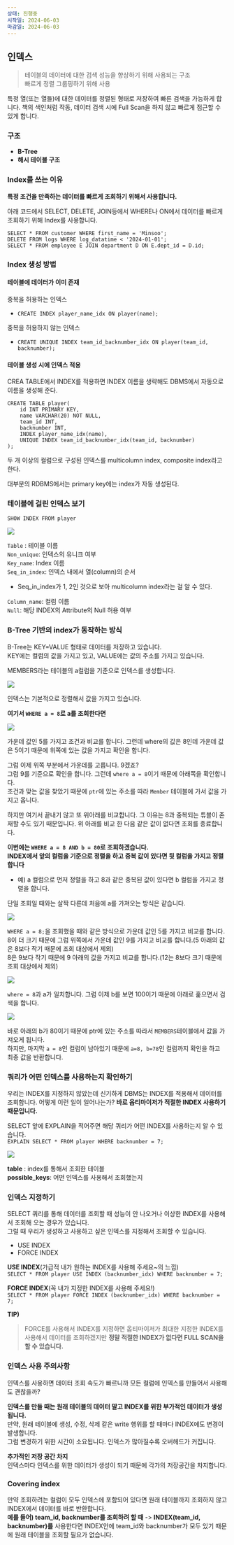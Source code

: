 ```yaml
---
상태: 진행중
시작일: 2024-06-03
마감일: 2024-06-03
---
```

## 인덱스

> 테이블의 데이터에 대한 검색 성능을 향상하기 위해 사용되는 구조  
> 빠르게 정렬 그룹핑하기 위해 사용

특정 열(또는 열들)에 대한 데이터를 정렬된 형태로 저장하여 빠른 검색을 가능하게 합니다. 책의 색인처럼 작동, 데이터 검색 시에 Full Scan을 하지 않고 빠르게 접근할 수 있게 합니다.

### 구조

-   **B-Tree**
-   **해시 테이블 구조**

### Index를 쓰는 이유

**특정 조건을 만족하는 데이터를 빠르게 조회하기 위해서 사용합니다.**

아래 코드에서 SELECT, DELETE, JOIN등에서 WHERE나 ON에서 데이터를 빠르게 조회하기 위해 Index를 사용합니다.

```
SELECT * FROM customer WHERE first_name = 'Minsoo';
DELETE FROM logs WHERE log_datatime < '2024-01-01';
SELECT * FROM employee E JOIN department D ON E.dept_id = D.id;
```

### Index 생성 방법

#### 테이블에 데이터가 이미 존재

중복을 허용하는 인덱스

-   `CREATE INDEX player_name_idx ON player(name);`

중복을 허용하지 않는 인덱스

-   `CREATE UNIQUE INDEX team_id_backnumber_idx ON player(team_id, backnumber);`

#### 테이블 생성 시에 인덱스 적용

CREA TABLE에서 INDEX를 적용하면 INDEX 이름을 생략해도 DBMS에서 자동으로 이름을 생성해 준다.

```
CREATE TABLE player(
    id INT PRIMARY KEY,
    name VARCHAR(20) NOT NULL,
    team_id INT,
    backnumber INT,
    INDEX player_name_idx(name),
    UNIQUE INDEX team_id_backnumber_idx(team_id, backnumber)
);
```

두 개 이상의 컬럼으로 구성된 인덱스를 multicolumn index, composite index라고 한다.

대부분의 RDBMS에서는 primary key에는 index가 자동 생성된다.

### 테이블에 걸린 인덱스 보기

`SHOW INDEX FROM player`

![](https://i.imgur.com/tefqTIZ.png)

`Table` : 테이블 이름  
`Non_unique`: 인덱스의 유니크 여부  
`Key_name`: Index 이름  
`Seq_in_index`: 인덱스 내에서 열(column)의 순서

-   Seq\_in\_index가 1, 2인 것으로 보아 multicolumn index라는 걸 알 수 있다.

`Column_name`: 컬럼 이름  
`Null`: 해당 INDEX의 Attribute의 Null 허용 여부

### B-Tree 기반의 index가 동작하는 방식

B-Tree는 KEY=VALUE 형태로 데이터를 저장하고 있습니다.  
KEY에는 컬럼의 값을 가지고 있고, VALUE에는 값의 주소를 가지고 있습니다.

MEMBERS라는 테이블의 a컬럼을 기준으로 인덱스를 생성합니다.

![](https://i.imgur.com/UbtWgze.png)

인덱스는 기본적으로 정렬해서 값을 가지고 있습니다.

**여기서 `WHERE a = 8`로 a를 조회한다면**

![](https://i.imgur.com/8XpYIOI.png)

가운데 값인 5를 가지고 조건과 비교를 합니다. 그런데 where의 값은 8인데 가운데 값은 5이기 때문에 위쪽에 있는 값을 가지고 확인을 합니다.

그럼 이제 위쪽 부분에서 가운데를 고릅니다. 9겠죠?  
그럼 9를 기준으로 확인을 합니다. 그런데 `where a = 8`이기 때문에 아래쪽을 확인합니다.  
조건과 맞는 값을 찾았기 때문에 `ptr`에 있는 주소를 따라 `Member` 테이블에 가서 값을 가지고 옵니다.

하지만 여기서 끝내기 않고 또 위아래를 비교합니다. 그 이유는 8과 중복되는 튜블이 존재할 수도 있기 때문입니다. 위 아래를 비교 한 다음 같은 값이 없다면 조회를 종료합니다.

**이번에는 `WHERE a = 8 AND b = 80`로 조회하겠습니다.**  
**INDEX에서 앞의 컬럼을 기준으로 정렬을 하고 중복 값이 있다면 뒷 컬럼을 가지고 정렬합니다**

-   예) a 컬럼으로 먼저 정렬을 하고 8과 같은 중복된 값이 있다면 b 컬럼을 가지고 정렬을 합니다.

단일 조회일 때와는 살짝 다른데 처음에 a를 가져오는 방식은 같습니다.

![](https://i.imgur.com/91mJKJf.png)

`WHERE a = 8;`을 조회했을 때와 같은 방식으로 가운데 값인 5를 가지고 비교를 합니다.  
8이 더 크기 때문에 그럼 위쪽에서 가운데 값인 9를 가지고 비교를 합니다.(5 아래의 값은 8보다 작기 때문에 조회 대상에서 제외)  
8은 9보다 작기 때문에 9 아래의 값을 가지고 비교를 합니다.(12는 8보다 크기 때문에 조회 대상에서 제외)

![](https://i.imgur.com/dKVPbdC.png)

`where = 8`과 a가 일치합니다. 그럼 이제 b를 보면 100이기 때문에 아래로 훑으면서 검색을 합니다.

![](https://i.imgur.com/z9fBbhg.png)

바로 아래의 b가 80이기 때문에 ptr에 있는 주소를 따라서 `MEMBERS`테이블에서 값을 가져오게 됩니다.  
하지만, 마지막 `a = 8`인 컬럼이 남아있기 때문에 `a=8, b=78`인 컬럼까지 확인을 하고 최종 값을 반환합니다.

### 쿼리가 어떤 인덱스를 사용하는지 확인하기

우리는 INDEX를 지정하지 않았는데 신기하게 DBMS는 INDEX를 적용해서 데이터를 조회합니다. 어떻게 이런 일이 일어나는가? **바로 옵티마이저가 적절한 INDEX 사용하기 때문입니다.**

SELECT 앞에 EXPLAIN을 적어주면 해당 쿼리가 어떤 INDEX를 사용하는지 알 수 있습니다.  
`EXPLAIN SELECT * FROM player WHERE backnumber = 7;`

![](https://i.imgur.com/YMdSXqe.png)

**table** : index를 통해서 조회한 테이블  
**possible\_keys**: 어떤 인덱스를 사용해서 조회했는지

### 인덱스 지정하기

SELECT 쿼리를 통해 데이터를 조회할 때 성능이 안 나오거나 이상한 INDEX를 사용해서 조회해 오는 경우가 있습니다.  
그럴 때 우리가 생성하고 사용하고 싶은 인덱스를 지정해서 조회할 수 있습니다.

-   USE INDEX
-   FORCE INDEX

**USE INDEX**(가급적 내가 원하는 INDEX를 사용해 주세요~의 느낌)  
`SELECT * FROM player USE INDEX (backnumber_idx) WHERE backnumber = 7;`

**FORCE INDEX**(꼭 내가 지정한 INDEX를 사용해 주세요!)  
`SELECT * FROM player FORCE INDEX (backnumber_idx) WHERE backnumber = 7;`

**TIP)**

> FORCE를 사용해서 INDEX를 지정하면 옵티마이저가 최대한 지정한 INDEX를 사용해서 데이터를 조회하겠지만 **정말 적절한 INDEX가 없다면 FULL SCAN을 할 수 있습니다.**

### 인덱스 사용 주의사항

인덱스를 사용하면 데이터 조회 속도가 빠르니까 모든 컬럼에 인덱스를 만들어서 사용해도 괜찮을까?

**인덱스를 만들 때는 원래 테이블의 데이터 말고 INDEX를 위한 부가적인 데이터가 생성됩니다.**  
만약, 원래 테이블에 생성, 수정, 삭제 같은 write 행위를 할 때마다 INDEX에도 변경이 발생합니다.  
그럼 변경하기 위한 시간이 소요됩니다. 인덱스가 많아질수록 오버헤드가 커집니다.

**추가적인 저장 공간 차지**  
인덱스마다 인덱스를 위한 데이터가 생성이 되기 때문에 각가의 저장공간을 차지합니다.

### Covering index

만약 조회하려는 컬럼이 모두 인덱스에 포함되어 있다면 원래 테이블까지 조회하지 않고 INDEX에서 데이터를 바로 반환합니다.  
**예를 들어) team\_id, backnumber를 조회하려 할 때** -> **INDEX(team\_id, backnumber)를** 사용한다면 INDEX안에 team\_id와 backnumber가 모두 있기 때문에 원래 테이블을 조회할 필요가 없습니다.